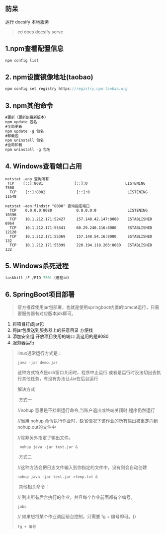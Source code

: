 ## 防呆
运行 docsify 本地服务
> cd docs
> docsify serve

## 1.npm查看配置信息

```.java
npm config list
```

## 2. npm设置镜像地址(taobao)

```.java
npm config set registry https://registry.npm.taobao.org
```

## 3. npm其他命令

```.java
#更新（更新到最新版本）
npm update 包名
#全局更新
npm update -g 包名
#卸载包
npm uninstall 包名
#全局卸载
npm uninstall -g 包名
```

## 4. Windows查看端口占用

```
netstat -ano 查询所有
 TCP    [::]:8081              [::]:0                 LISTENING       7508
  TCP    [::]:8082              [::]:0                 LISTENING       11648
  
netstat -aon|findstr "8080" 查询指定端口
  TCP    0.0.0.0:8080           0.0.0.0:0              LISTENING       10396
  TCP    10.1.212.171:52427     157.148.42.147:8080    ESTABLISHED     6964
  TCP    10.1.212.171:55341     60.29.240.116:8080     ESTABLISHED     12120
  TCP    10.1.212.171:55369     157.148.54.16:8080     ESTABLISHED     132
  TCP    10.1.212.171:55399     220.194.118.203:8080   ESTABLISHED     132
```

## 5. Windows杀死进程

```.java
taskkill /F /PID 7501（进程id） 
```

## 6. SpringBoot项目部署

> 官方推荐使用jar包部署，也就是使用springboot内置的tomcat运行，只需要服务器有对应版本jdk即可。

1. 将项目打成jar包
2. 将jar包发送到服务器上的任意目录 方便找
3. 添加安全组 开放项目使用的端口 我这用的是8080
4. 服务器运行

> linux通常运行方式是：
>
> `java -jar demo.jar`
>
> 这种方式特点是ssh窗口关闭时，程序中止运行.或者是运行时没法切出去执行其他任务，有没有办法让Jar在后台运行
>
> 解决方式 
>
> ​	方式一
>
> //nohup 意思是不挂断运行命令,当账户退出或终端关闭时,程序仍然运行 
>
> //当用 nohup 命令执行作业时，缺省情况下该作业的所有输出被重定向到nohup.out的文件中
>
>  //除非另外指定了输出文件。
>
> ` nohup java -jar test.jar &`
>
> ​	方式二 
>
> //这种方法会把日志文件输入到你指定的文件中，没有则会自动创建
>
> `nohup java -jar test.jar >temp.txt &`
>
> ​	其他相关命令：
>
> // 列出所有后台执行的作业，并且每个作业前面都有个编号。
>
> `jobs`
>
> // 如果想将某个作业调回前台控制，只需要 fg + 编号即可。(）	
>
> `fg + 编号`

​	

